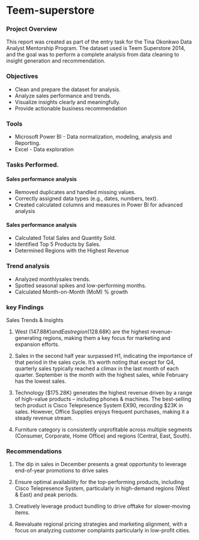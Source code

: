 # Teem-superstore

### Project Overview

This report was created as part of the entry task for the Tina Okonkwo Data Analyst Mentorship Program. The dataset used is Teem Superstore 2014, and the goal was to perform a complete analysis from data cleaning to insight generation and recommendation.

### Objectives

- Clean and prepare the dataset for analysis.
- Analyze sales performance and trends.
- Visualize insights clearly and meaningfully.
- Provide actionable business recommendation

### Tools

  - Microsoft Power BI - Data normalization, modeling, analysis and Reporting.
  - Excel - Data exploration
 
### Tasks Performed.
    
 #### Sales performance analysis
      
- Removed duplicates and handled missing values.
- Correctly assigned data types (e.g., dates, numbers, text).
- Created calculated columns and measures in Power BI for advanced analysis
   
 #### Sales performance analysis
      
- Calculated Total Sales and Quantity Sold.
- Identified Top 5 Products by Sales.
- Determined Regions with the Highest Revenue

 ### Trend analysis
 
  - Analyzed monthlysales trends.
  - Spotted seasonal spikes and low-performing months.
  - Calculated Month-on-Month (MoM) % growth

### key Findings

Sales Trends & Insights
1. West ($147.88K) and East region ($128.68K) are the highest revenue-generating regions, making them a key focus for marketing and expansion efforts.  

2. Sales in the second half year surpassed H1, indicating the importance of that period in the sales cycle. It’s worth noting that except for Q4, quarterly sales typically reached a climax in the last month of each quarter. September is the month with the highest sales, while February has the lowest sales. 

3. Technology ($175.28K) generates the highest revenue driven by a range of high-value products – including phones & machines. The best-selling tech product is Cisco Telepresence System EX90, recording $23K in sales. However, Office Supplies enjoys frequent purchases, making it a steady revenue stream.

4. Furniture category is consistently unprofitable across multiple segments (Consumer, Corporate, Home Office) and regions (Central, East, South).

### Recommendations

1. The dip in sales in December presents a great opportunity to leverage end-of-year promotions to drive sales 

2. Ensure optimal availability for the top-performing products, including Cisco  Telepresence System, particularly in high-demand regions (West & East)  and peak periods.  

3. Creatively leverage product bundling to drive offtake for slower-moving items.

4. Reevaluate regional pricing strategies and marketing alignment, with a focus on analyzing customer complaints particularly in low-profit cities.
